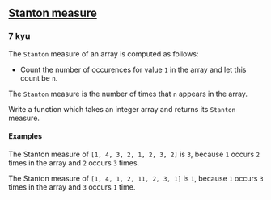 <h2><a href=https://www.codewars.com/kata/59a1cdde9f922b83ee00003b/train/javascript target="_blank">Stanton measure</a></h2><h3>7 kyu</h3><p>The <code>Stanton</code> measure of an array is computed as follows: </p><ul><li>Count the number of occurences for value <code>1</code> in the array and let this count be <code>n</code>.</li></ul><p>The <code>Stanton</code> measure is the number of times that <code>n</code> appears in the array. </p><p>Write a function which takes an integer array and returns its <code>Stanton</code> measure.</p><h4 id="examples">Examples</h4><p>The Stanton measure of <code>[1, 4, 3, 2, 1, 2, 3, 2]</code> is <code>3</code>, because <code>1</code> occurs <code>2</code> times in the array and <code>2</code> occurs <code>3</code> times.</p><p>The Stanton measure of <code>[1, 4, 1, 2, 11, 2, 3, 1]</code> is <code>1</code>, because <code>1</code> occurs <code>3</code> times in the array and <code>3</code> occurs <code>1</code> time.</p>